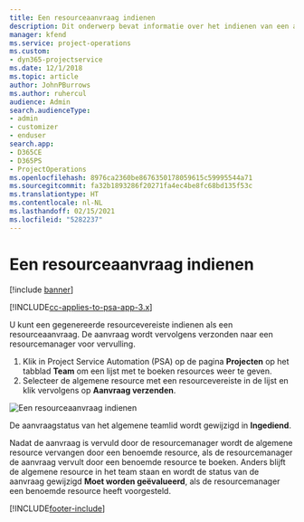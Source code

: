 ```yaml
---
title: Een resourceaanvraag indienen
description: Dit onderwerp bevat informatie over het indienen van een aanvraag voor een projectresource.
manager: kfend
ms.service: project-operations
ms.custom:
- dyn365-projectservice
ms.date: 12/1/2018
ms.topic: article
author: JohnPBurrows
ms.author: ruhercul
audience: Admin
search.audienceType:
- admin
- customizer
- enduser
search.app:
- D365CE
- D365PS
- ProjectOperations
ms.openlocfilehash: 8976ca2360be8676350178059615c59995544a71
ms.sourcegitcommit: fa32b1893286f20271fa4ec4be8fc68bd135f53c
ms.translationtype: HT
ms.contentlocale: nl-NL
ms.lasthandoff: 02/15/2021
ms.locfileid: "5282237"
---
```

# <a name="submitting-a-resource-request"></a>Een resourceaanvraag indienen

[!include [banner](../includes/psa-now-project-operations.md)]

[!INCLUDE[cc-applies-to-psa-app-3.x](../includes/cc-applies-to-psa-app-3x.md)]

U kunt een gegenereerde resourcevereiste indienen als een resourceaanvraag. De aanvraag wordt vervolgens verzonden naar een resourcemanager voor vervulling.

1. Klik in Project Service Automation (PSA) op de pagina **Projecten** op het tabblad **Team** om een lijst met te boeken resources weer te geven. 
2. Selecteer de algemene resource met een resourcevereiste in de lijst en klik vervolgens op **Aanvraag verzenden**.

![Een resourceaanvraag indienen](media/RM-how-to-18.png)

De aanvraagstatus van het algemene teamlid wordt gewijzigd in **Ingediend**.

Nadat de aanvraag is vervuld door de resourcemanager wordt de algemene resource vervangen door een benoemde resource, als de resourcemanager de aanvraag vervult door een benoemde resource te boeken. Anders blijft de algemene resource in het team staan en wordt de status van de aanvraag gewijzigd **Moet worden geëvalueerd**, als de resourcemanager een benoemde resource heeft voorgesteld.


[!INCLUDE[footer-include](../includes/footer-banner.md)]